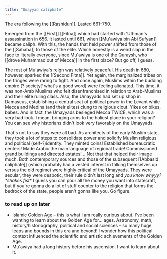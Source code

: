 ```yaml
---
title: "Umayyad caliphate"
---
```

The era following the [[Rashidun]]. Lasted 661–750.

Emerged from the [[First]] [[Fitna]] which had started with 'Uthman's assassination in 656. It lasted until 661, when [[Mu'awiya bin Abi Sufyan]] became caliph. With this, the hands that held power shifted from those of the [[Sahaba]] to those of the elite. Which honestly is a weird slap in the face to literally everyone, since Mu'awiya is one of the Quraysh, who [[drove Muhammad out of Mecca]] in the first place? But go off, I guess.

The rest of Mu'awiya's reign was relatively peaceful. His death in 680, however, sparked the [[Second Fitna]]. Yet again, the marginalized tribes on the fringes were raring to fight. And once again, Muslims within the budding empire (? society? what's a good word) were feeling alienated. This time, it was non-Arab Muslims who felt disenfranchised in relation to Arab-Muslims and their elite ruling class. Also, the Umayyads had set up shop in Damascus, establishing a central seat of political power in the Levant while Mecca and Medina (and their elites) clung to religious clout. Yikes on bikes, babes. And in fact, the Umayyads besieged Mecca TWICE, which was a very bad look. I mean, bringing arms to the holiest place in your religion? You can see why historians didn't look very favorably on the Umayyads.

That's not to say they were all bad. As architects of the early Muslim state, they took a lot of steps to consolidate power and solidify Muslim religious and political (self-?)identity. They minted coins\! Established bureaucratic centers\! Made Arabic the main language of regional trade\! Commissioned grand buildings and directed estates\! ...Not that that helped their image much. Both contemporary sources and those of the subsequent [[Abbasid caliphate]] (which probably had a vested interest in talking themselves up versus the old regime) were highly critical of the Umayyads. They were secular, they were despotic, their rule didn't last long and *you know whyyy? \*shakes fist\** I guess you can pour all the money you want into statecraft, but if you're gonna do a lot of stuff counter to the religion that forms the bedrock of the state, people aren't gonna like you. Go figure.

### to read up on later

  - Islamic Golden Age – this is what I am really curious about. I've been wanting to learn about the Golden Age for... ages. Astronomy, math, history/historiography, political and social sciences – so many huge leaps and bounds in this era and beyond\! I wonder how this political context influenced the scientific and artistic achievements of the Golden Age.
  - Mu'awiya had a long history before his ascension. I want to learn about it.
